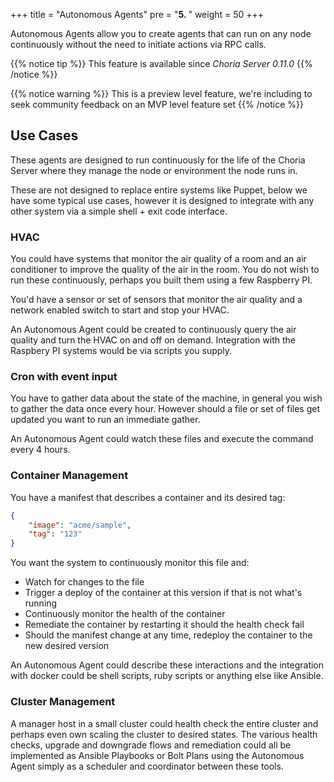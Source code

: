 +++
title = "Autonomous Agents"
pre = "<b>5. </b>"
weight = 50
+++

Autonomous Agents allow you to create agents that can run on any node continuously without the need to initiate actions via RPC calls.

{{% notice tip %}}
This feature is available since *Choria Server 0.11.0*
{{% /notice %}}

{{% notice warning %}}
This is a preview level feature, we're including to seek community feedback on an MVP level feature set
{{% /notice %}}

## Use Cases

These agents are designed to run continuously for the life of the Choria Server where they manage the node or environment the node runs in.

These are not designed to replace entire systems like Puppet, below we have some typical use cases, however it is designed to integrate with any other system via a simple shell + exit code interface.

### HVAC

You could have systems that monitor the air quality of a room and an air conditioner to improve the quality of the air in the room.  You do not wish to run these continuously, perhaps you built them using a few Raspberry PI.

You'd have a sensor or set of sensors that monitor the air quality and a network enabled switch to start and stop your HVAC.

An Autonomous Agent could be created to continuously query the air quality and turn the HVAC on and off on demand. Integration with the Raspbery PI systems would be via scripts you supply.

### Cron with event input

You have to gather data about the state of the machine, in general you wish to gather the data once every hour. However should a file or set of files get updated you want to run an immediate gather.

An Autonomous Agent could watch these files and execute the command every 4 hours.

### Container Management

You have a manifest that describes a container and its desired tag:

```json
{
    "image": "acme/sample",
    "tag": "123"
}
```

You want the system to continuously monitor this file and:

 * Watch for changes to the file
 * Trigger a deploy of the container at this version if that is not what's running
 * Continuously monitor the health of the container
 * Remediate the container by restarting it should the health check fail
 * Should the manifest change at any time, redeploy the container to the new desired version

 An Autonomous Agent could describe these interactions and the integration with docker could be shell scripts, ruby scripts or anything else like Ansible.

### Cluster Management

A manager host in a small cluster could health check the entire cluster and perhaps even own scaling the cluster to desired states.  The various health checks, upgrade and downgrade flows and remediation could all be implemented as Ansible Playbooks or Bolt Plans using the Autonomous Agent simply as a scheduler and coordinator between these tools.
